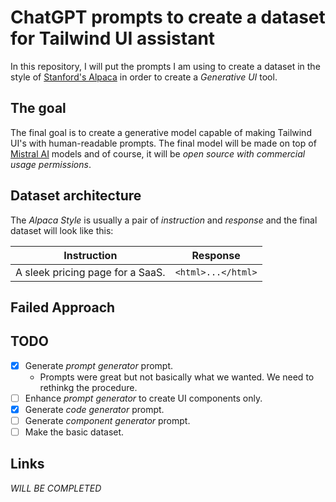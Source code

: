 # ChatGPT prompts to create a dataset for Tailwind UI assistant

In this repository, I will put the prompts I am using to create a dataset in the style of [Stanford's Alpaca](https://github.com/tatsu-lab/stanford_alpaca) in order to create a _Generative UI_ tool.

## The goal

The final goal is to create a generative model capable of making Tailwind UI's with human-readable prompts. The final model will be made on top of [Mistral AI](https://mistral.ai) models and of course, it will be _open source with commercial usage permissions_.

## Dataset architecture

The _Alpaca Style_ is usually a pair of _instruction_ and _response_ and the final dataset will look like this:

| Instruction | Response |
|:---------------------------------:|:--------------------------------:|
| A sleek pricing page for a SaaS.| ```<html>...</html>```             |

## Failed Approach

## TODO

- [x] Generate _prompt generator_ prompt.
    - Prompts were great but not basically what we wanted. We need to rethinkg the procedure.
- [ ] Enhance _prompt generator_ to create UI components only.
- [x] Generate _code generator_ prompt.
- [ ] Generate _component generator_ prompt.
- [ ] Make the basic dataset.

## Links

_WILL BE COMPLETED_
